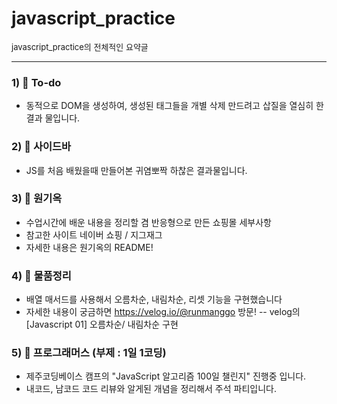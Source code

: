 # javascript_practice
<span style="font-size:13px">javascript_practice의 전체적인 요약글</span>

---

### 1) 🖤 To-do
- 동적으로 DOM을 생성하여, 생성된 태그들을 개별 삭제 만드려고 삽질을 열심히 한 결과 물입니다.
  
### 2) 🖤 사이드바
- JS를 처음 배웠을때 만들어본 귀염뽀짝 하찮은 결과물입니다.

### 3) 🖤 원기옥
- 수업시간에 배운 내용을 정리할 겸 반응형으로 만든 쇼핑몰 세부사항
- 참고한 사이트 네이버 쇼핑 / 지그재그
- 자세한 내용은 원기옥의 README!

### 4) 🖤 물품정리
- 배열 매서드를 사용해서 오름차순, 내림차순, 리셋 기능을 구현했습니다
- 자세한 내용이 궁금하면 https://velog.io/@runmanggo 방문!
-- velog의 [Javascript 01] 오름차순/ 내림차순 구현 

### 5) 🖤 프로그래머스 (부제 : 1일 1코딩)
- 제주코딩베이스 캠프의 "JavaScript 알고리즘 100일 챌린지" 진행중 입니다.
- 내코드, 남코드 코드 리뷰와 알게된 개념을 정리해서 주석 파티입니다.
